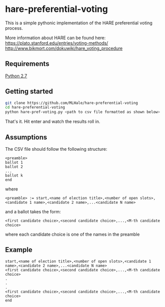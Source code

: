 # hare-preferential-voting
This is a simple pythonic implementation of the HARE preferential voting process. 

More information about HARE can be found here:
https://plato.stanford.edu/entries/voting-methods/
http://www.bikmort.com/dokuwiki/hare_voting_procedure

## Requirements
[Python 2.7](https://www.python.org/download/releases/2.7/)

## Getting started
```bash
git clone https://github.com/MLHale/hare-preferential-voting
cd hare-preferential-voting
python hare-pref-voting.py <path to csv file formatted as shown below>
```
That's it. Hit enter and watch the results roll in.

## Assumptions
The CSV file should follow the following structure:
```
<preamble>
ballot 1
ballot 2
...
ballot k
end
```
where
```bnf
<preamble> := start,<name of election title>,<number of open slots>,<candidate 1 name>,<candidate 2 name>,...<candidate N name>
```
and a ballot takes the form:
```
<first candidate choice>,<second candidate choice>,...,<M-th candidate choice>
```
where each candidate choice is one of the names in the preamble

## Example
```csv
start,<name of election title>,<number of open slots>,<candidate 1 name>,<candidate 2 name>,...<candidate N name>
<first candidate choice>,<second candidate choice>,...,<M-th candidate choice>
.
.
.
<first candidate choice>,<second candidate choice>,...,<M-th candidate choice>
end
```
